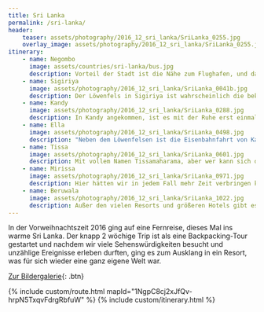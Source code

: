 ```yaml
---
title: Sri Lanka
permalink: /sri-lanka/
header:
    teaser: assets/photography/2016_12_sri_lanka/SriLanka_0255.jpg
    overlay_image: assets/photography/2016_12_sri_lanka/SriLanka_0255.jpg
itinerary:
    - name: Negombo
      image: assets/countries/sri-lanka/bus.jpg
      description: Vorteil der Stadt ist die Nähe zum Flughafen, und da wir eine späte Ankunft haben sollten, war dort der erste Stopp. Für etwas anderes als einen Zwischenstopp würde ich es eigentlich auch nicht empfehlen.
    - name: Sigiriya
      image: assets/photography/2016_12_sri_lanka/SriLanka_0041b.jpg
      description: Der Löwenfels in Sigiriya ist wahrscheinlich die bekannteste Sehenswürdigkeit auf Sri Lanka, aber auch in der Umgebung gab es einiges zu sehen, so dass es sich lohnt ein paar Tage in der Gegend zu verbringen.
    - name: Kandy
      image: assets/photography/2016_12_sri_lanka/SriLanka_0288.jpg
      description: In Kandy angekommen, ist es mit der Ruhe erst einmal vorbei gewesen. Eben eine typische Großstadt, die aber auch einige Möglichkeiten bietet dem Trubel zu entkommen. Für mich als Naturliebhaber nicht der beste Stopp auf der Reise.
    - name: Ella
      image: assets/photography/2016_12_sri_lanka/SriLanka_0498.jpg
      description: "Neben dem Löwenfelsen ist die Eisenbahnfahrt von Kandy nach Ella wohl die zweitbekannteste Sehenswürdigkeit und das nicht ohne Grund: wunderschöne Plantagen und Landschaften laden zum Verweilen ein."
    - name: Tissa
      image: assets/photography/2016_12_sri_lanka/SriLanka_0601.jpg
      description: Mit vollem Namen Tissamaharama, aber wer kann sich das schon merken oder aussprechen? Die kleine Stadt im Süden von Sri Lanka ist sehr entspannt und Ausgangsort für Safaris in den Yala-Nationalpark. Definitiv eines unserer Highlights auf der Reise und definitiv zu empfehlen!
    - name: Mirissa
      image: assets/photography/2016_12_sri_lanka/SriLanka_0971.jpg
      description: Hier hätten wir in jedem Fall mehr Zeit verbringen können, neben wunderschönen Stränden gibt es nämlich auch viel zu Entdecken und Erleben. Wobei ich mir das Whale-Watching sparen hätte können, stundenlang seekrank über der Reling ist jetzt nicht so meine Definition von Spaß.
    - name: Beruwala
      image: assets/photography/2016_12_sri_lanka/SriLanka_1022.jpg
      description: Außer den vielen Resorts und größeren Hotels gibt es glaube ich in der Gegend nicht viel zu sehen, aber wer hier herkommt, hat vermutlich eh nichts anderes vor ;)
---
```


In der Vorweihnachtszeit 2016 ging auf eine Fernreise, dieses Mal ins warme Sri Lanka. 
Der knapp 2 wöchige Trip ist als eine Backpacking-Tour gestartet und nachdem wir viele Sehenswürdigkeiten besucht 
und unzählige Ereignisse erleben durften, ging es zum Ausklang in ein Resort, was für sich wieder eine ganz eigene Welt war.

[Zur Bildergalerie](/photography/sri-lanka-2016/){: .btn}

{% include custom/route.html mapId="1NgpC8cj2xJfQv-hrpN5TxqvFdrgRbfuW" %}
{% include custom/itinerary.html %}
